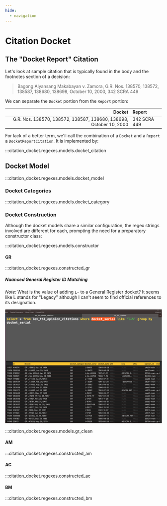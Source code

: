 ```yaml
---
hide:
  - navigation
---
```

# Citation Docket

## The "Docket Report" Citation

Let's look at sample citation that is typically found in the body and the footnotes section of a decision:

> Bagong Alyansang Makabayan v. Zamora, G.R. Nos. 138570, 138572, 138587, 138680, 138698, October 10, 2000, 342 SCRA 449

We can separate the `Docket` portion from the `Report` portion:

Docket | Report
--:|:--
G.R. Nos. 138570, 138572, 138587, 138680, 138698, October 10, 2000 | 342 SCRA 449

For lack of a better term, we'll call the combination of a `Docket` and a `Report` a `DocketReportCitation`. It is implemented by:

:::citation_docket.regexes.models.docket_citation

## Docket Model

:::citation_docket.regexes.models.docket_model

### Docket Categories

:::citation_docket.regexes.models.docket_category

### Docket Construction

Although the docket models share a similar configuration, the regex strings involved are different for each, prompting the need for a preparatory constructor class:

:::citation_docket.regexes.models.constructor

#### GR

:::citation_docket.regexes.constructed_gr

##### Nuanced General Register ID Matching

*Note:* What is the value of adding `L-` to a General Register docket? It seems like L stands for "Legacy" although I can't seem to find official references to its designation.

![img](img/opinions_with_bad_serials.png)

:::citation_docket.regexes.models.gr_clean

#### AM

:::citation_docket.regexes.constructed_am

#### AC

:::citation_docket.regexes.constructed_ac

#### BM

:::citation_docket.regexes.constructed_bm
